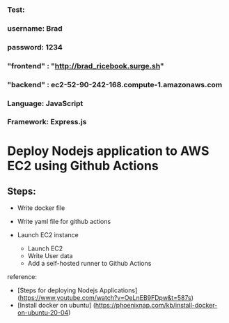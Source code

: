 ### Test:
### username: Brad
### password: 1234

### "frontend" : "http://brad_ricebook.surge.sh"
### "backend" : ec2-52-90-242-168.compute-1.amazonaws.com
### Language: JavaScript
### Framework: Express.js

# Deploy Nodejs application to AWS EC2 using Github Actions

## Steps:

- Write docker file

- Write yaml file for github actions

- Launch EC2 instance

    - Launch EC2
    - Write User data 
    - Add a self-hosted runner to Github Actions

reference: 
- [Steps for deploying Nodejs Applications] (https://www.youtube.com/watch?v=OeLnEB9FDpw&t=587s)
- [Install docker on ubuntu] (https://phoenixnap.com/kb/install-docker-on-ubuntu-20-04)